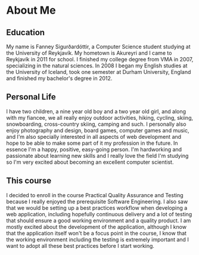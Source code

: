 About Me
=========

## Education
My name is Fanney Sigurðardóttir, a Computer Science student studying at the University of Reykjavík. 
My hometown is Akureyri and I came to Reykjavík in 2011 for school. 
I finished my college degree from VMA in 2007, specializing in the natural sciences. 
In 2008 I began my English studies at the University of Iceland, took one semester at Durham University, 
England and finished my bachelor's degree in 2012.

## Personal Life
I have two children, a nine year old boy and a two year old girl, 
and along with my fiancee, we all really enjoy outdoor activities, hiking, cycling, skiing, snowboarding,
cross-country skiing, camping and such.
I personally also enjoy photography and design, board games, computer games and music, and I'm also specially interested in
all aspects of web development and hope to be able to make some part of it my profession in the future.
In essence I'm a happy, positive, easy-going person. 
I'm hardworking and passionate about learning new skills and I really love the field I'm studying 
so I'm very excited about becoming an excellent computer scientist.

## This course
I decided to enroll in the course Practical Quality Assurance and Testing because I really enjoyed the prerequisite 
Software Engineering. I also saw that we would be setting up a best practices workflow when developing
a web application, including hopefully continuous delivery and a lot of testing that should ensure a good working environment
and a quality product. I am mostly excited about the development of the application, although I know that the application itself
won't be a focus point in the course, I know that the working environment including the testing is extremely important
and I want to adopt all these best practices before I start working.
